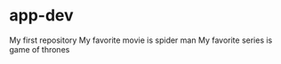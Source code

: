# app-dev
My first repository
My favorite movie is spider man
My favorite series is game of thrones
